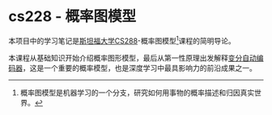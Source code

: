 # cs228 - 概率图模型

本项目中的学习笔记是[斯坦福大学CS288](https://cs228.stanford.edu/)-概率图模型[^1]课程的简明导论。

本课程从基础知识开始介绍概率图形模型，最后从第一性原理出发解释[变分自动编码器](conclusion/variational_autoencoder.md)，这是一个重要的概率模型，也是深度学习中最具影响力的前沿成果之一。

[^1]: 概率图模型是机器学习的一个分支，研究如何用事物的概率描述和归因真实世界。
